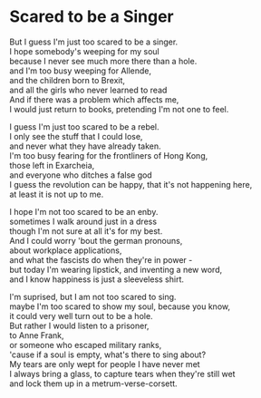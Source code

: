 # Scared to be a Singer

But I guess I'm just too scared to be a singer.  
I hope somebody's weeping for my soul  
because I never see much more there than a hole.  
and I'm too busy weeping for Allende,  
and the children born to Brexit,  
and all the girls who never learned to read  
And if there was a problem which affects me,  
I would just return to books, pretending I'm not one to feel.

I guess I'm just too scared to be a rebel.  
I only see the stuff that I could lose,  
and never what they have already taken.  
I'm too busy fearing for the frontliners of Hong Kong,  
those left in Exarcheia,  
and everyone who ditches a false god  
I guess the revolution can be happy, that it's not happening here,  
at least it is not up to me.

I hope I'm not too scared to be an enby.  
sometimes I walk around just in a dress  
though I'm not sure at all it's for my best.  
And I could worry 'bout the german pronouns,  
about workplace applications,  
and what the fascists do when they're in power -  
but today I'm wearing lipstick, and inventing a new word,    
and I know happiness is just a sleeveless shirt.

I'm suprised, but I am not too scared to sing.  
maybe I'm too scared to show my soul, because you know,  
it could very well turn out to be a hole.  
But rather I would listen to a prisoner,  
to Anne Frank,  
or someone who escaped military ranks,  
'cause if a soul is empty, what's there to sing about?  
My tears are only wept for people I have never met  
I always bring a glass, to capture tears when they're still wet  
and lock them up in a metrum-verse-corsett.

